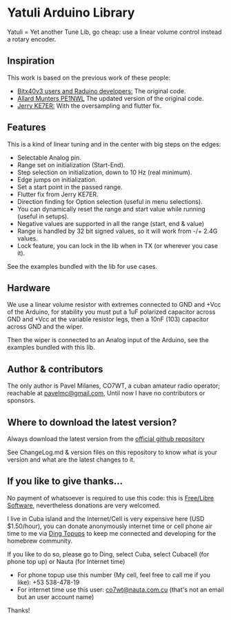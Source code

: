 # Yatuli Arduino Library #

Yatuli = Yet another Tune Lib, go cheap: use a linear volume control instead a rotary encoder.

## Inspiration ##

This work is based on the previous work of these people:

* [Bitx40v3 users and Raduino developers:](https://github.com/afarhan/bitx40) The original code.
* [Allard Munters PE1NWL](https://github.com/amunters/bitx40/) The updated version of the original code.
* [Jerry KE7ER:](#) With the oversampling and flutter fix.

## Features ##

This is a kind of linear tuning and in the center with big steps on the edges:

* Selectable Analog pin.
* Range set on initialization (Start-End).
* Step selection on initialization, down to 10 Hz (real minimum).
* Edge jumps on initialization.
* Set a start point in the passed range.
* Flutter fix from Jerry KE7ER.
* Direction finding for Option selection (useful in menu selections).
* You can dynamically reset the range and start value while running (useful in setups).
* Negative values are supported in all the range (start, end & value)
* Range is handled by 32 bit signed values, so it will work from -/+ 2.4G values.
* Lock feature, you can lock in the lib when in TX (or wherever you case it).

See the examples bundled with the lib for use cases.

## Hardware ##

We use a linear volume resistor with extremes connected to GND and +Vcc of the Arduino, for stability you must put a 1uF polarized capacitor across GND and +Vcc at the variable resistor legs, then a 10nF (103) capacitor across GND and the wiper.

Then the wiper is connected to an Analog input of the Arduino, see the examples bundled with this lib.

## Author & contributors ##

The only author is Pavel Milanes, CO7WT, a cuban amateur radio operator; reachable at pavelmc@gmail.com, Until now I have no contributors or sponsors.

## Where to download the latest version? ##

Always download the latest version from the [official github repository](https://github.com/pavelmc/Yatuli)

See ChangeLog.md & version files on this repository to know what is your version and what are the latest changes to it.

## If you like to give thanks... ##

No payment of whatsoever is required to use this code: this is [Free/Libre Software](https://en.wikipedia.org/wiki/Software_Libre), nevertheless donations are very welcomed.

I live in Cuba island and the Internet/Cell is very expensive here (USD $1.50/hour), you can donate anonymously internet time or cell phone air time to me via [Ding Topups](https://www.ding.com/) to keep me connected and developing for the homebrew community.

If you like to do so, please go to Ding, select Cuba, select Cubacell (for phone top up) or Nauta (for Internet time)

* For phone topup use this number (My cell, feel free to call me if you like): +53 538-478-19
* For internet time use this user: co7wt@nauta.com.cu (that's not an email but an user account name)

Thanks!
